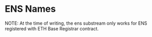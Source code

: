 # ENS Names

NOTE: At the time of writing, the ens substream only works for ENS registered with ETH Base Registrar contract.
